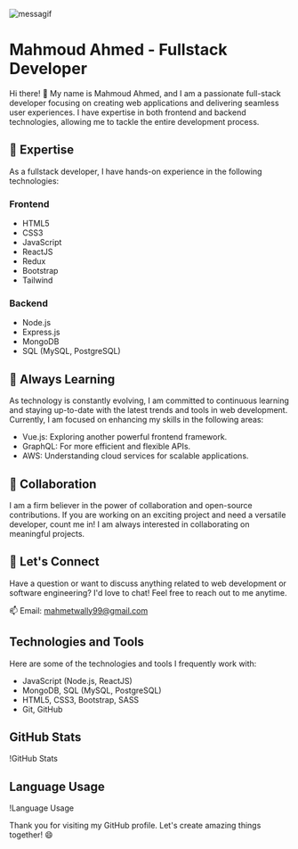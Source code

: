 
 ![messagif](https://github.com/MahmoudMetwally2699/MahmoudMetwally2699/assets/113688967/778b0a22-b7d3-405f-8120-caf2742f15bf)


# Mahmoud Ahmed - Fullstack Developer

Hi there! 👋 My name is Mahmoud Ahmed, and I am a passionate full-stack developer focusing on creating web applications and delivering seamless user experiences. I have expertise in both frontend and backend technologies, allowing me to tackle the entire development process.

## 🌟 Expertise

As a fullstack developer, I have hands-on experience in the following technologies:

### Frontend
- HTML5
- CSS3
- JavaScript
- ReactJS
- Redux
- Bootstrap
- Tailwind

### Backend
- Node.js
- Express.js
- MongoDB
- SQL (MySQL, PostgreSQL)

## 🌱 Always Learning

As technology is constantly evolving, I am committed to continuous learning and staying up-to-date with the latest trends and tools in web development. Currently, I am focused on enhancing my skills in the following areas:

- Vue.js: Exploring another powerful frontend framework.
- GraphQL: For more efficient and flexible APIs.
- AWS: Understanding cloud services for scalable applications.

## 👯 Collaboration

I am a firm believer in the power of collaboration and open-source contributions. If you are working on an exciting project and need a versatile developer, count me in! I am always interested in collaborating on meaningful projects.

## 💬 Let's Connect

Have a question or want to discuss anything related to web development or software engineering? I'd love to chat! Feel free to reach out to me anytime.

📫 Email: mahmetwally99@gmail.com





## Technologies and Tools

Here are some of the technologies and tools I frequently work with:

- JavaScript (Node.js, ReactJS)
- MongoDB, SQL (MySQL, PostgreSQL)
- HTML5, CSS3, Bootstrap, SASS
- Git, GitHub

## GitHub Stats

!GitHub Stats

## Language Usage

!Language Usage

Thank you for visiting my GitHub profile. Let's create amazing things together! 😄


